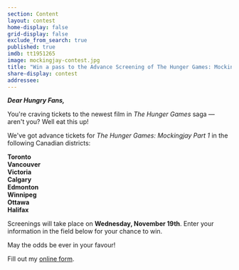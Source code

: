 ```yaml
---
section: Content
layout: contest
home-display: false
grid-display: false
exclude_from_search: true
published: true
imdb: tt1951265
image: mockingjay-contest.jpg
title: "Win a pass to the Advance Screening of The Hunger Games: Mockingjay Part 1!"
share-display: contest
addressee: 
---
```

***Dear Hungry Fans,***

You're craving tickets to the newest film in *The Hunger Games* saga — aren't you? Well eat this up!

We've got advance tickets for *The Hunger Games: Mockingjay Part 1* in the following Canadian districts:

**Toronto**  
**Vancouver**  
**Victoria**  
**Calgary**  
**Edmonton**  
**Winnipeg**  
**Ottawa**  
**Halifax**

Screenings will take place on **Wednesday, November 19th**. Enter your information in the field below for your chance to win.

May the odds be ever in your favour!

<div id="wufoo-w195s98w0i88rzx">
Fill out my <a href="https://dearcastandcrew.wufoo.com/forms/w195s98w0i88rzx">online form</a>.
</div>
<script type="text/javascript">var w195s98w0i88rzx;(function(d, t) {
var s = d.createElement(t), options = {
'userName':'dearcastandcrew',
'formHash':'w195s98w0i88rzx',
'autoResize':true,
'height':'485',
'async':true,
'host':'wufoo.com',
'header':'hide',
'ssl':true};
s.src = ('https:' == d.location.protocol ? 'https://' : 'http://') + 'www.wufoo.com/scripts/embed/form.js';
s.onload = s.onreadystatechange = function() {
var rs = this.readyState; if (rs) if (rs != 'complete') if (rs != 'loaded') return;
try { w195s98w0i88rzx = new WufooForm();w195s98w0i88rzx.initialize(options);w195s98w0i88rzx.display(); } catch (e) {}};
var scr = d.getElementsByTagName(t)[0], par = scr.parentNode; par.insertBefore(s, scr);
})(document, 'script');</script>


